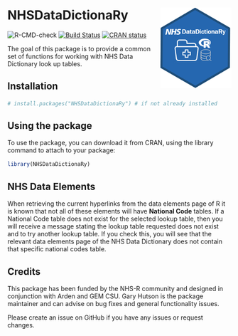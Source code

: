 
# NHSDataDictionaRy <img src="man/figures/logo.png" width="160px" align="right" />


 <!-- badges: start -->
 ![R-CMD-check](https://github.com/StatsGary/NHSDataDictionaRy/workflows/R-CMD-check/badge.svg)
 [![Build Status](https://travis-ci.com/StatsGary/NHSDataDictionaRy.svg?token=qEbF4fyFyqZQw11E4C2x&branch=master)](https://travis-ci.com/StatsGary/NHSDataDictionaRy)
  [![CRAN status](https://www.r-pkg.org/badges/version/NHSDataDictionaRy)](https://CRAN.R-project.org/package=NHSDataDictionaRy)
  <!-- badges: end -->
  
  
The goal of this package is to provide a common set of functions for working with NHS Data Dictionary look up tables. 

## Installation

``` r
# install.packages("NHSDataDictionaRy") # if not already installed

```

## Using the package

To use the package, you can download it from CRAN, using the library command to attach to your package:

``` r
library(NHSDataDictionaRy)

```

## NHS Data Elements

When retrieving the current hyperlinks from the data elements page of R it is known that not all of these elements will have <strong>National Code</strong> tables. If a National Code table does not exist for the selected lookup table, then you will receive a message stating the lookup table requested does not exist and to try another lookup table. If you check this, you will see that the relevant data elements page of the NHS Data Dictionary does not contain that specific national codes table. 

## Credits 

This package has been funded by the NHS-R community and designed in conjunction with Arden and GEM CSU. Gary Hutson is the package maintainer and can advise on bug fixes and general functionality issues. 

Please create an issue on GitHub if you have any issues or request changes. 


